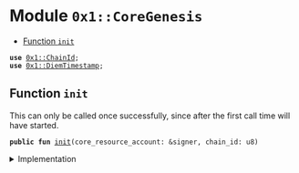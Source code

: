 
<a name="0x1_CoreGenesis"></a>

# Module `0x1::CoreGenesis`



-  [Function `init`](#0x1_CoreGenesis_init)


<pre><code><b>use</b> <a href="ChainId.md#0x1_ChainId">0x1::ChainId</a>;
<b>use</b> <a href="DiemTimestamp.md#0x1_DiemTimestamp">0x1::DiemTimestamp</a>;
</code></pre>



<a name="0x1_CoreGenesis_init"></a>

## Function `init`

This can only be called once successfully, since after the first call time will have started.


<pre><code><b>public</b> <b>fun</b> <a href="CoreGenesis.md#0x1_CoreGenesis_init">init</a>(core_resource_account: &signer, chain_id: u8)
</code></pre>



<details>
<summary>Implementation</summary>


<pre><code><b>public</b> <b>fun</b> <a href="CoreGenesis.md#0x1_CoreGenesis_init">init</a>(core_resource_account: &signer, chain_id: u8) {
    <a href="ChainId.md#0x1_ChainId_initialize">ChainId::initialize</a>(core_resource_account, chain_id);
    <a href="DiemTimestamp.md#0x1_DiemTimestamp_set_time_has_started">DiemTimestamp::set_time_has_started</a>(core_resource_account);
}
</code></pre>



</details>


[//]: # ("File containing references which can be used from documentation")
[ACCESS_CONTROL]: https://github.com/diem/dip/blob/main/dips/dip-2.md
[ROLE]: https://github.com/diem/dip/blob/main/dips/dip-2.md#roles
[PERMISSION]: https://github.com/diem/dip/blob/main/dips/dip-2.md#permissions
